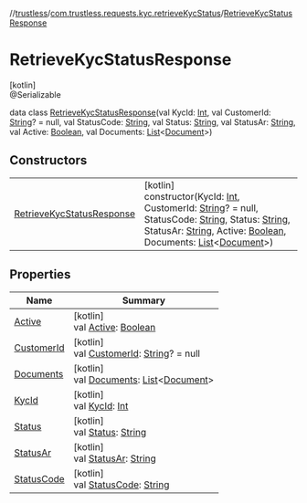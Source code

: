 //[trustless](../../../index.md)/[com.trustless.requests.kyc.retrieveKycStatus](../index.md)/[RetrieveKycStatusResponse](index.md)

# RetrieveKycStatusResponse

[kotlin]\
@Serializable

data class [RetrieveKycStatusResponse](index.md)(val KycId: [Int](https://kotlinlang.org/api/latest/jvm/stdlib/kotlin/-int/index.html), val CustomerId: [String](https://kotlinlang.org/api/latest/jvm/stdlib/kotlin/-string/index.html)? = null, val StatusCode: [String](https://kotlinlang.org/api/latest/jvm/stdlib/kotlin/-string/index.html), val Status: [String](https://kotlinlang.org/api/latest/jvm/stdlib/kotlin/-string/index.html), val StatusAr: [String](https://kotlinlang.org/api/latest/jvm/stdlib/kotlin/-string/index.html), val Active: [Boolean](https://kotlinlang.org/api/latest/jvm/stdlib/kotlin/-boolean/index.html), val Documents: [List](https://kotlinlang.org/api/latest/jvm/stdlib/kotlin.collections/-list/index.html)&lt;[Document](../-document/index.md)&gt;)

## Constructors

| | |
|---|---|
| [RetrieveKycStatusResponse](-retrieve-kyc-status-response.md) | [kotlin]<br>constructor(KycId: [Int](https://kotlinlang.org/api/latest/jvm/stdlib/kotlin/-int/index.html), CustomerId: [String](https://kotlinlang.org/api/latest/jvm/stdlib/kotlin/-string/index.html)? = null, StatusCode: [String](https://kotlinlang.org/api/latest/jvm/stdlib/kotlin/-string/index.html), Status: [String](https://kotlinlang.org/api/latest/jvm/stdlib/kotlin/-string/index.html), StatusAr: [String](https://kotlinlang.org/api/latest/jvm/stdlib/kotlin/-string/index.html), Active: [Boolean](https://kotlinlang.org/api/latest/jvm/stdlib/kotlin/-boolean/index.html), Documents: [List](https://kotlinlang.org/api/latest/jvm/stdlib/kotlin.collections/-list/index.html)&lt;[Document](../-document/index.md)&gt;) |

## Properties

| Name | Summary |
|---|---|
| [Active](-active.md) | [kotlin]<br>val [Active](-active.md): [Boolean](https://kotlinlang.org/api/latest/jvm/stdlib/kotlin/-boolean/index.html) |
| [CustomerId](-customer-id.md) | [kotlin]<br>val [CustomerId](-customer-id.md): [String](https://kotlinlang.org/api/latest/jvm/stdlib/kotlin/-string/index.html)? = null |
| [Documents](-documents.md) | [kotlin]<br>val [Documents](-documents.md): [List](https://kotlinlang.org/api/latest/jvm/stdlib/kotlin.collections/-list/index.html)&lt;[Document](../-document/index.md)&gt; |
| [KycId](-kyc-id.md) | [kotlin]<br>val [KycId](-kyc-id.md): [Int](https://kotlinlang.org/api/latest/jvm/stdlib/kotlin/-int/index.html) |
| [Status](-status.md) | [kotlin]<br>val [Status](-status.md): [String](https://kotlinlang.org/api/latest/jvm/stdlib/kotlin/-string/index.html) |
| [StatusAr](-status-ar.md) | [kotlin]<br>val [StatusAr](-status-ar.md): [String](https://kotlinlang.org/api/latest/jvm/stdlib/kotlin/-string/index.html) |
| [StatusCode](-status-code.md) | [kotlin]<br>val [StatusCode](-status-code.md): [String](https://kotlinlang.org/api/latest/jvm/stdlib/kotlin/-string/index.html) |
